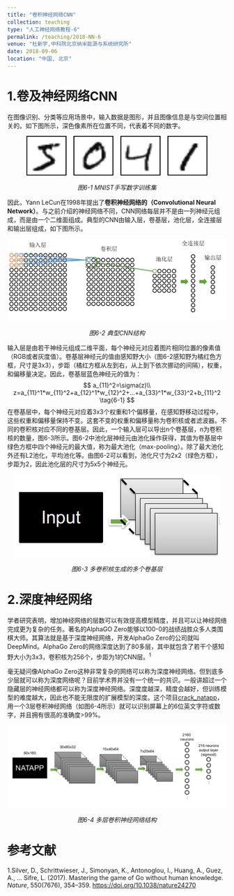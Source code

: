 ```yaml
---
title: "卷积神经网络CNN"
collection: teaching
type: "人工神经网络教程-6"
permalink: /teaching/2018-NN-6
venue: "杜新宇,中科院北京纳米能源与系统研究所"
date: 2018-09-06
location: "中国, 北京"
---
```


<script type="text/javascript" src="http://cdn.mathjax.org/mathjax/latest/MathJax.js?config=default"></script>

# 1.卷及神经网络CNN

在图像识别、分类等应用场景中，输入数据是图形，并且图像信息是与空间位置相关的。如下图所示，深色像素所在位置不同，代表着不同的数字。

<div align="center"><img src = "./2018-NeuralNetwork/6-1.png"/></div>

*<center>图6-1 MNIST手写数字训练集</center>*

因此，Yann LeCun在1998年提出了**卷积神经网络的（Convolutional Neural Network）**。与之前介绍的神经网络不同，CNN网络每层并不是由一列神经元组成，而是由一个二维面组成。典型的CNN由输入层，卷基层，池化层，全连接层和输出层组成，如下图所示。

![6-2](2018-NeuralNetwork/6-2.png)

*<center>图6-2 典型CNN结构</center>*

输入层是由若干神经元组成二维平面，每个神经元对应着图片相同位置的像素值（RGB或者灰度值）。卷基层神经元的值由感知野大小（图6-2感知野为橘红色方框，尺寸是3x3），步距（橘红方框从左到右，从上到下依次挪动的间隔），权重，和偏移量决定。因此，卷基层蓝色神经元的值为：
$$
a_{11}^2=\sigma(z)\\
z=a_{11}^1*w_{11}^2+a_{12}^1*w_{12}^2+...+a_{33}^1*w_{33}^2+b_{11}^2 \tag{6-1}
$$
在卷基层中，每个神经元对应着3x3个权重和1个偏移量，在感知野移动过程中，这些权重和偏移量保持不变。这套不变的权重和偏移量称为卷积核或者滤波器。不同的卷积核对应不同的卷基层。因此，一个输入层可以导出n个卷基层，n为卷积核的数量，图6-3所示。图6-2中池化层神经元由池化操作获得，其值为卷基层中绿色方框中四个神经元的最大值，称为最大池化（max-pooling）。除了最大池化外还有L2池化，平均池化等。由图6-2可以看到，池化尺寸为2x2（绿色方框），步距为2，因此池化层的尺寸为5x5个神经元。

<div align="center"><img src = "./2018-NeuralNetwork/6-3.png"/></div>

*<center>图6-3 多卷积核生成的多个卷基层</center>*

# 2.深度神经网络

学者研究表明，增加神经网络的层数可以有效提高模型精度，并且可以让神经网络完成更为复杂的任务。著名的AlphaGO Zero能够以100-0的战绩战胜众多人类围棋大师。其算法就是基于深度神经网络，开发AlphaGo Zero的公司就叫DeepMind。AlphaGo Zero的网络深度达到了80多层，其中就包含了若干个感知野大小为3x3，卷积核为256个，步距为1的CNN层。<sup>1<sup>

毫无疑问像AlphaGo Zero这种非常复杂的网络可以称为深度神经网络。但到底多少层就可以称为深度网络呢？目前学术界并没有一个统一的共识。一般讲超过一个隐藏层的神经网络都可以称为深度神经网络。深度度越深，精度会越好，但训练模型的难度越大，因此也不能无限度的扩展模型的深度。这个项目[crack_natapp](https://github.com/XinyuDu/crack_natapp)，用一个3层卷积神经网络（如图6-4所示）就可以识别屏幕上的6位英文字符或数字，并且拥有很高的准确度>99%。

<div align="center"><img src = "./2018-NeuralNetwork/6-4.png"/></div>

*<center>图6-4 多层卷积神经网络结构</center>*

# 参考文献

1.Silver, D., Schrittwieser, J., Simonyan, K., Antonoglou, I., Huang, A., Guez, A., … Sifre, L. (2017). Mastering the game of Go without human knowledge. *Nature*, 550(7676), 354–359. https://doi.org/10.1038/nature24270